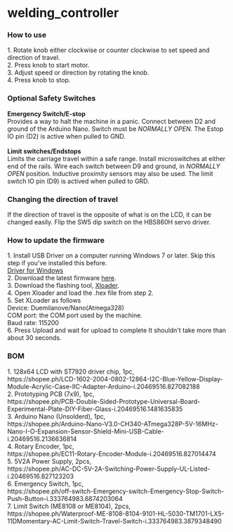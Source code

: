 # welding_controller

<h3>How to use</h3>
1. Rotate knob either clockwise or counter clockwise to set speed and direction of travel.<br>
2. Press knob to start motor.<br>
3. Adjust speed or direction by rotating the knob.<br>
4. Press knob to stop.

<h3>Optional Safety Switches</h3>
<b>Emergency Switch/E-stop</b><br>
Provides a way to halt the machine in a panic. Connect between D2 and ground of the Arduino Nano. Switch must be <i>NORMALLY OPEN</i>. The Estop IO pin (D2) is active when pulled to GND.<br>
<br>
<b>Limit switches/Endstops</b><br>
Limits the carriage travel within a safe range. Install microswitches at either end of the rails. Wire each switch between D9 and ground, in <i>NORMALLY OPEN</i> position.
Inductive proximity sensors may also be used. The limit switch IO pin (D9) is actived when pulled to GRD.<br>

<h3>Changing the direction of travel</h3>
If the direction of travel is the opposite of what is on the LCD, it can be changed easily.
Flip the SW5 dip switch on the HBS860H servo driver. 

<h3>How to update the firmware</h3>
1. Install USB Driver on a computer running Windows 7 or later. Skip this step if you've installed this before.<br>
<a href="https://sparks.gogo.co.nz/assets/_site_/downloads/CH34x_Install_Windows_v3_4.zip">Driver for Windows</a><br>
2. Download the latest firmware <a href="https://github.com/johntruman/welding_controller/tree/master/firmware">here</a>.<br>
3. Download the flashing tool, <a href="https://github.com/xinabox/xLoader/releases/latest">Xloader</a>.<br>
4. Open Xloader and load the .hex file from step 2.<br>
5. Set XLoader as follows<br>
Device: Duemilanove/Nano(Atmega328)<br>
COM port: the COM port used by the machine. <br>
Baud rate: 115200<br>
6. Press Upload and wait for upload to complete It shouldn't take more than about 30 seconds.<br>

<h3>BOM</h3>
1. 128x64 LCD with ST7920 driver chip, 1pc, <br>
https://shopee.ph/LCD-1602-2004-0802-12864-I2C-Blue-Yellow-Display-Module-Acrylic-Case-IIC-Adapter-Arduino-i.20469516.827082188  <br>
2. Prototyping PCB (7x9), 1pc,  <br>
https://shopee.ph/PCB-Double-Sided-Prototype-Universal-Board-Experimental-Plate-DIY-Fiber-Glass-i.20469516.1481635835  <br>
3. Arduino Nano (Unsolderd), 1pc,  <br>
https://shopee.ph/Arduino-Nano-V3.0-CH340-ATmega328P-5V-16MHz-Nano-I-O-Expansion-Sensor-Shield-Mini-USB-Cable-i.20469516.2136636814  <br>
4. Rotary Encoder, 1pc,  <br>
https://shopee.ph/EC11-Rotary-Encoder-Module-i.20469516.827014474  <br>
5. 5V2A Power Supply, 2pcs,  <br>
https://shopee.ph/AC-DC-5V-2A-Switching-Power-Supply-UL-Listed-i.20469516.827123203  <br>
6. Emergency Switch, 1pc,  <br>
https://shopee.ph/off-switch-Emergency-switch-Emergency-Stop-Switch-Push-Button-i.333764983.6874203064  <br>
7. Limit Switch (ME8108 or ME8104), 2pcs,  <br>
https://shopee.ph/Waterproof-ME-8108-8104-9101-HL-5030-TM1701-LX5-11DMomentary-AC-Limit-Switch-Travel-Switch-i.333764983.3879348490
